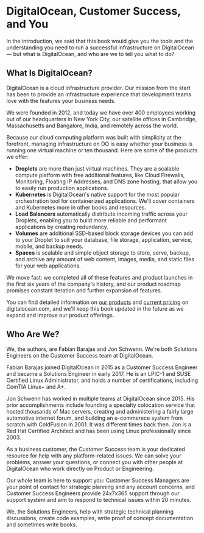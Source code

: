# DigitalOcean, Customer Success, and You

In the introduction, we said that this book would give you the tools and the understanding you need to run a successful infrastructure on DigitalOcean — but what is DigitalOcean, and who are we to tell you what to do?

## What Is DigitalOcean?

DigitalOcean is a cloud infrastructure provider. Our mission from the start has been to provide an infrastructure experience that development teams love with the features your business needs.

We were founded in 2012, and today we have over 400 employees working out of our headquarters in New York City, our satellite offices in Cambridge, Massachusetts and Bangalore, India, and remotely across the world.

Because our cloud computing platform was built with simplicity at the forefront, managing infrastructure on DO is easy whether your business is running one virtual machine or ten thousand. Here are some of the products we offer:

* **Droplets** are more than just virtual machines. They are a scalable compute platform with free additional features, like Cloud Firewalls, Monitoring, Floating IP Addresses, and DNS zone hosting, that allow you to easily run production applications.
* **Kubernetes** is DigitalOcean's native support for the most popular orchestration tool for containerized applications. We'll cover containers and Kubernetes more in other books and resources.
* **Load Balancers** automatically distribute incoming traffic across your Droplets, enabling you to build more reliable and performant applications by creating redundancy.
* **Volumes** are additional SSD-based block storage devices you can add to your Droplet to suit your database, file storage, application, service, mobile, and backup needs.
* **Spaces** is scalable and simple object storage to store, serve, backup, and archive any amount of web content, images, media, and static files for your web applications.

We move fast: we completed all of these features and product launches in the first six years of the company's history, and our product roadmap promises constant iteration and further expansion of features.

You can find detailed information on [our products](https://www.digitalocean.com/products/) and [current pricing](https://www.digitalocean.com/pricing/) on digitalocean.com, and we'll keep this book updated in the future as we expand and improve our product offerings.

## Who Are We?

We, the authors, are Fabian Barajas and Jon Schwenn. We're both Solutions Engineers on the Customer Success team at DigitalOcean.

Fabian Barajas joined DigitalOcean in 2015 as a Customer Success Engineer and became a Solutions Engineer in early 2017. He is an LPIC-1 and SUSE Certified Linux Administrator, and holds a number of certifications, including ComTIA Linux+ and A+.

Jon Schwenn has worked in multiple teams at DigitalOcean since 2015. His prior accomplishments include founding a specialty colocation service that hosted thousands of Mac servers, creating and administering a fairly large automotive internet forum, and building an e-commerece system from scratch with ColdFusion in 2001. It was different times back then. Jon is a Red Hat Certified Architect and has been using Linux professionally since 2003.

As a business customer, the Customer Success team is your dedicated resource for help with any platform-related issues. We can solve your problems, answer your questions, or connect you with other people at DigitalOcean who work directly on Product or Engineering.

Our whole team is here to support you: Customer Success Managers are your point of contact for strategic planning and any account concerns, and Customer Success Engineers provide 24x7x365 support through our support system and aim to respond to technical issues within 20 minutes.

We, the Solutions Engineers, help with strategic technical planning discussions, create code examples, write proof of concept documentation and sometimes write books.
